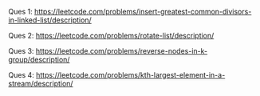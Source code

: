 Ques 1:  https://leetcode.com/problems/insert-greatest-common-divisors-in-linked-list/description/

Ques 2: https://leetcode.com/problems/rotate-list/description/

Ques 3: https://leetcode.com/problems/reverse-nodes-in-k-group/description/

Ques 4: https://leetcode.com/problems/kth-largest-element-in-a-stream/description/
